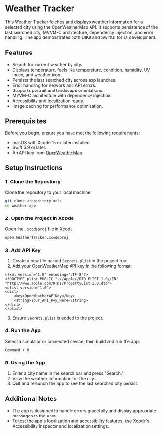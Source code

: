 # Weather Tracker

This Weather Tracker fetches and displays weather information for a selected city using the OpenWeatherMap API. It supports persistence of the last searched city, MVVM-C architecture, dependency injection, and error handling. The app demonstrates both UIKit and SwiftUI for UI development.

## Features
- Search for current weather by city.
- Displays temperature, feels like temperature, condition, humidity, UV index, and weather icon.
- Persists the last searched city across app launches.
- Error handling for network and API errors.
- Supports portrait and landscape orientations.
- MVVM-C architecture with dependency injection.
- Accessibility and localization ready.
- Image caching for performance optimization.

## Prerequisites
Before you begin, ensure you have met the following requirements:
- macOS with Xcode 15 or later installed.
- Swift 5.9 or later.
- An API key from [OpenWeatherMap](https://openweathermap.org/api).

## Setup Instructions

### 1. Clone the Repository
Clone the repository to your local machine:
```bash
git clone <repository_url>
cd weather-app
```

### 2. Open the Project in Xcode
Open the `.xcodeproj` file in Xcode:
```bash
open WeatherTracker.xcodeproj
```

### 3. Add API Key
1. Create a new file named `Secrets.plist` in the project root.
2. Add your OpenWeatherMap API key in the following format:
```plist
<?xml version="1.0" encoding="UTF-8"?>
<!DOCTYPE plist PUBLIC "-//Apple//DTD PLIST 1.0//EN" "http://www.apple.com/DTDs/PropertyList-1.0.dtd">
<plist version="1.0">
<dict>
    <key>OpenWeatherAPIKey</key>
    <string>Your_API_Key_Here</string>
</dict>
</plist>
```
3. Ensure `Secrets.plist` is added to the project.

### 4. Run the App
Select a simulator or connected device, then build and run the app:
```bash
Command + R
```

### 5. Using the App
1. Enter a city name in the search bar and press "Search."
2. View the weather information for the city.
3. Quit and relaunch the app to see the last searched city persist.

## Additional Notes
- The app is designed to handle errors gracefully and display appropriate messages to the user.
- To test the app's localization and accessibility features, use Xcode's Accessibility Inspector and localization settings.
